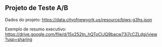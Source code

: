 ## Projeto de Teste A/B

Dados do projeto: https://data.cityofnewyork.us/resource/biws-g3hs.json

Exemplo de resumo executivo: https://drive.google.com/file/d/15x252tn_hQToClJQ9bacw73i7cCZLdgi/view?usp=sharing
